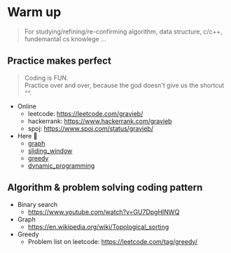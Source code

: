 # Warm up
> For studying/refining/re-confirming algorithm, data structure, c/c++, fundemantal cs knowlege ...

## Practice makes perfect
> Coding is FUN.  
> Practice over and over, because the god doesn't give us the shortcut ^^.
- Online 
  - leetcode: https://leetcode.com/gravieb/
  - hackerrank: https://www.hackerrank.com/gravieb
  - spoj: https://www.spoj.com/status/gravieb/
- Here :muscle:
  - [graph](practice/cpp/graph)
  - [sliding_window](practice/cpp/sliding_window)
  - [greedy](practice/cpp/greedy)
  - [dynamic_programming](practice/cpp/dynamic_programming)

## Algorithm & problem solving coding pattern
- Binary search
  - https://www.youtube.com/watch?v=GU7DpgHINWQ
- Graph
  - https://en.wikipedia.org/wiki/Topological_sorting
- Greedy
  - Problem list on leetcode: https://leetcode.com/tag/greedy/